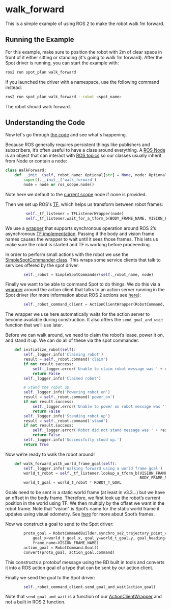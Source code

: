 # walk_forward
This is a simple example of using ROS 2 to make the robot walk 1m forward.

## Running the Example
For this example, make sure to position the robot with 2m of clear space in front of it either sitting or standing (it's going to walk 1m forward). After the Spot driver is running, you can start the example with:
```bash
ros2 run spot_plan walk_forward
```
If you launched the driver with a namespace, use the following command instead:
```bash
ros2 run spot_plan walk_forward --robot <spot_name>
```
The robot should walk forward.

## Understanding the Code

Now let's go through [the code](../spot_examples/walk_forward.py) and see what's happening.

Because ROS generally requires persistent things like publishers and subscribers, it’s often useful to have a class around everything.  A [ROS Node](https://docs.ros.org/en/humble/Tutorials/Beginner-CLI-Tools/Understanding-ROS2-Nodes/Understanding-ROS2-Nodes.html) is an object that can interact with [ROS topics](https://docs.ros.org/en/humble/Tutorials/Beginner-CLI-Tools/Understanding-ROS2-Topics/Understanding-ROS2-Topics.html) so our classes usually inherit from Node or contain a node:
```python
class WalkForward:
    def __init__(self, robot_name: Optional[str] = None, node: Optional[Node] = None):
        super().__init__('walk_forward')
        node = node or ros_scope.node()
```
Note here we default to the [current scope](https://github.com/bdaiinstitute/ros_utilities/blob/main/bdai_ros2_wrappers/bdai_ros2_wrappers/scope.py) node if none is provided.

Then we set up ROS's [TF](https://docs.ros.org/en/humble/Tutorials/Intermediate/Tf2/Tf2-Main.html), which helps us transform between robot frames:
```python
         self._tf_listener = TFListenerWrapper(node)
         self._tf_listener.wait_for_a_tform_b(BODY_FRAME_NAME, VISION_FRAME_NAME)
```
We use a [wrapper](https://github.com/bdaiinstitute/ros_utilities/blob/main/bdai_ros2_wrappers/bdai_ros2_wrappers/tf_listener_wrapper.py) that supports synchronous operation around ROS 2’s asynchronous [TF implementation](https://github.com/ros2/rclpy/tree/humble).  Passing it the body and vision frame names causes the wrapper to wait until it sees those frames.  This lets us make sure the robot is started and TF is working before proceeeding.

In order to perform small actions with the robot we use the [SimpleSpotCommander class](../../utilities/utilities/simple_spot_commander.py).  This wraps some service clients that talk to services offered by the spot driver.
```python
        self._robot = SimpleSpotCommander(self._robot_name, node)
```

Finally we want to be able to command Spot to do things.  We do this via a [wrapper](https://github.com/bdaiinstitute/ros_utilities/blob/main/bdai_ros2_wrappers/bdai_ros2_wrappers/action_client.py) around the action client that talks to an action server running in the Spot driver (for more information about ROS 2 actions see [here](https://docs.ros.org/en/humble/Tutorials/Beginner-CLI-Tools/Understanding-ROS2-Actions/Understanding-ROS2-Actions.html)):
```python
        self._robot_command_client = ActionClientWrapper(RobotCommand, 'robot_command', node)
```
The wrapper we use here automatically waits for the action server to become available during construction.  It also offers the `send_goal_and_wait` function that we’ll use later.

Before we can walk around, we need to claim the robot’s lease, power it on, and stand it up.  We can do all of these via the spot commander:
```python
    def initialize_robot(self):
        self._logger.info('Claiming robot')
        result = self._robot.command('claim')
        if not result.success:
            self._logger.error('Unable to claim robot message was ' + result.message)
            return False
        self._logger.info('Claimed robot')

        # Stand the robot up.
        self._logger.info('Powering robot on')
        result = self._robot.command('power_on')
        if not result.success:
            self._logger.error('Unable to power on robot message was ' + result.message)
            return False
        self._logger.info('Standing robot up')
        result = self._robot.command('stand')
        if not result.success:
            self._logger.error('Robot did not stand message was ' + result.message)
            return False
        self._logger.info('Successfully stood up.')
        return True
```

Now we’re ready to walk the robot around!
```python
    def walk_forward_with_world_frame_goal(self):
        self._logger.info('Walking forward using a world frame goal')
        world_t_robot = self._tf_listener.lookup_a_tform_b(VISION_FRAME_NAME,
                                                           BODY_FRAME_NAME).get_closest_se2_transform()
        world_t_goal = world_t_robot * ROBOT_T_GOAL
```
Goals need to be sent in a static world frame (at least in v3.3…) but we have an offset in the body frame.  Therefore, we first look up the robot’s current position in the world using TF.  We then multiply by the offset we want in the robot frame.  Note that "vision" is Spot’s name for the static world frame it updates using visual odometry.  See [here](https://dev.bostondynamics.com/docs/concepts/geometry_and_frames) for more about Spot’s frames.

Now we construct a goal to send to the Spot driver:
```python
        proto_goal = RobotCommandBuilder.synchro_se2_trajectory_point_command(
            goal_x=world_t_goal.x, goal_y=world_t_goal.y, goal_heading=world_t_goal.angle,
            frame_name=VISION_FRAME_NAME)
        action_goal = RobotCommand.Goal()
        convert(proto_goal, action_goal.command)
```
This constructs a protobuf message using the BD built in tools and converts it into a ROS action goal of a type that can be sent by our action client.

Finally we send the goal to the Spot driver:
```python
        self._robot_command_client.send_goal_and_wait(action_goal)
```
Note that `send_goal_and_wait` is a function of our [ActionClientWrapper](https://github.com/bdaiinstitute/ros_utilities/blob/main/bdai_ros2_wrappers/bdai_ros2_wrappers/action_client.py) and not a built in ROS 2 function.

